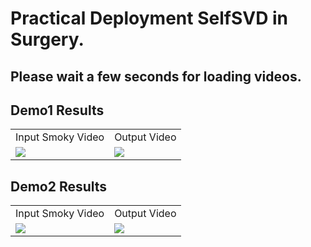 # Practical Deployment SelfSVD in Surgery.


## Please wait a few seconds for loading videos.

## Demo1 Results

<table>
  <tr> 
     <td>
          <center>Input Smoky Video</center>
    </td>
     <td>
          <center>Output Video</center>
    </td>
  </tr>
  <tr>
    <td>
      <img src="./videos/demo1_in.gif">
    </td>
    <td>
      <img src="./videos/demo1_out.gif">
    </td>
  </tr>
</table>

## Demo2 Results

<table>
  <tr> 
     <td>
          <center>Input Smoky Video</center>
    </td>
     <td>
          <center>Output Video</center>
    </td>
  </tr>
  <tr>
    <td>
      <img src="./videos/demo2_in.gif">
    </td>
    <td>
      <img src="./videos/demo2_out.gif">
    </td>
  </tr>
</table>









